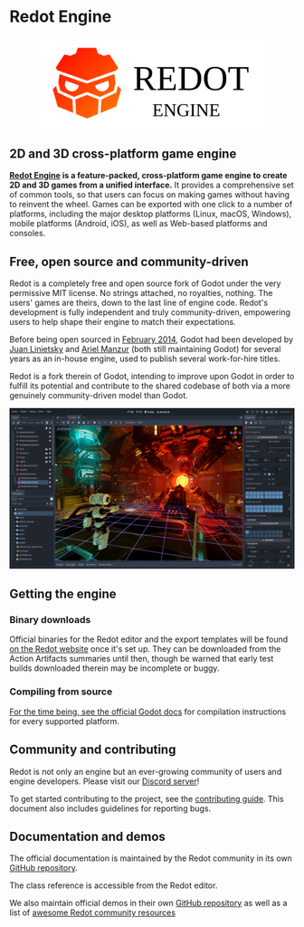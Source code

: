 # Redot Engine

<p align="center">
  <a href="https://www.redotengine.org/">
    <img src="logo_outlined.svg" width="400" alt="Redot Engine logo">
  </a>
</p>

## 2D and 3D cross-platform game engine

**[Redot Engine](https://redotengine.org) is a feature-packed, cross-platform
game engine to create 2D and 3D games from a unified interface.** It provides a
comprehensive set of common tools, so that
users can focus on making games without having to reinvent the wheel. Games can
be exported with one click to a number of platforms, including the major desktop
platforms (Linux, macOS, Windows), mobile platforms (Android, iOS), as well as
Web-based platforms and consoles.

## Free, open source and community-driven

Redot is a completely free and open source fork of Godot under the very permissive MIT license.
No strings attached, no royalties, nothing. The users' games are theirs, down
to the last line of engine code. Redot's development is fully independent and truly
community-driven, empowering users to help shape their engine to match their
expectations.

Before being open sourced in [February 2014](https://github.com/godotengine/godot/commit/0b806ee0fc9097fa7bda7ac0109191c9c5e0a1ac),
Godot had been developed by [Juan Linietsky](https://github.com/reduz) and
[Ariel Manzur](https://github.com/punto-) (both still maintaining Godot)
for several years as an in-house engine, used to publish several work-for-hire
titles.

Redot is a fork therein of Godot, intending to improve upon Godot in order to fulfill its potential and contribute to the shared codebase of both via a more genuinely community-driven model than Godot.

![Screenshot of a 3D scene in the Godot Engine editor](https://raw.githubusercontent.com/godotengine/godot-design/master/screenshots/editor_tps_demo_1920x1080.jpg)

## Getting the engine

### Binary downloads

Official binaries for the Redot editor and the export templates will be found
[on the Redot website](https://redotengine.org/download) once it's set up. They can be downloaded from the Action Artifacts summaries until then, though be warned that early test builds downloaded therein may be incomplete or buggy.

### Compiling from source

[For the time being, see the official Godot docs](https://docs.godotengine.org/en/latest/contributing/development/compiling)
for compilation instructions for every supported platform.

## Community and contributing

Redot is not only an engine but an ever-growing community of users and engine
developers. Please visit our [Discord server](https://discord.gg/redot)!

To get started contributing to the project, see the [contributing guide](CONTRIBUTING.md).
This document also includes guidelines for reporting bugs.

## Documentation and demos

The official documentation is maintained by the Redot community in its own [GitHub repository](https://github.com/redotengine/redot-docs).

The class reference is accessible from the Redot editor.

We also maintain official demos in their own [GitHub repository](https://github.com/redotengine/redot-demo-projects)
as well as a list of [awesome Redot community resources](https://github.com/redotengine/redot-awesome)
